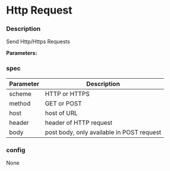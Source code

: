 # Http Request

### Description
Send Http/Https Requests

**Parameters:**
### spec
| Parameter | Description                              |
|-----------|------------------------------------------|
| scheme    | HTTP or HTTPS                            |
| method    | GET or POST                              |
| host      | host of URL                              |
| header    | header of HTTP request                   |
| body      | post body, only available in POST request |

### config
None


